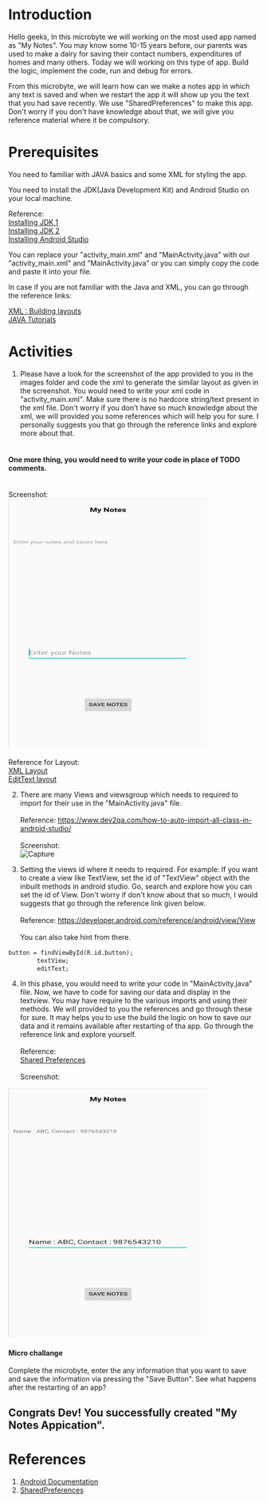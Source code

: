 # Introduction

Hello geeks, In this microbyte we will working on the most used app named as "My Notes". You may know some 10-15 years before, our parents was used to make a dairy for saving their contact numbers, expenditures of homes and many others. Today we will working on this type of app. Build the logic, implement the code, run and debug for errors.

From this microbyte, we will learn how can we make a notes app in which any text is saved and when we restart the app it will show up you the text that you had save recently. We  use "SharedPreferences" to make this app. Don't worry if you don't have knowledge about that, we will give you reference material where it be compulsory.


# Prerequisites

You need to familiar with JAVA basics and some XML for styling the app.

You need to install the JDK(Java Development Kit) and Android Studio on your local machine.

Reference: <br/>
[Installing JDK 1](https://www.oracle.com/java/technologies/javase-jdk15-downloads.html)<br/>
[Installing JDK 2](https://rb.gy/qvic45)<br/>
[Installing Android Studio](https://rb.gy/6op4ac)

You can replace your "activity_main.xml" and "MainActivity.java" with our "activity_main.xml" and "MainActivity.java" or you can simply copy the code and paste it into your file.

In case if you are not familiar with the Java and XML, you can go through the reference links:

[XML : Building layouts](https://www.youtube.com/watch?v=BWUWJEaI0aE)<br/>
[JAVA Tutorials](https://www.w3schools.com/java/)


# Activities

1. Please have a look for the screenshot of the app provided to you in the images folder and code the xml to generate the similar layout as given in the screenshot. You would need to write your xml code in "activity_main.xml".  Make sure there is no hardcore string/text present in the xml file. Don't worry if you don't have so much knowledge about the xml, we will provided you some references which will help you for sure. I personally suggests you that go through the reference links and explore more about that.<br/><br/>
#### One more thing, you would need to write your code in place of TODO comments. <br/><br/>
Screenshot:<br/>
<img src = "./images/Screenshot_1.jpg" alt="screenshot" width="400" height="500"/><br/><br/>
Reference for Layout:<br/>
[XML Layout](https://developer.android.com/guide/topics/ui/declaring-layout)<br/>
[EditText layout](https://developer.android.com/reference/android/widget/EditText)


2. There are many Views and viewsgroup which needs to required to import for their use in the "MainActivity.java" file.<br/><br/>
Reference: https://www.dev2qa.com/how-to-auto-import-all-class-in-android-studio/  <br/><br/>
Screenshot:<br/>
![Capture](https://user-images.githubusercontent.com/65127291/97537429-cac3ce80-19e4-11eb-9a4b-acdd0c4d28ec.PNG)


3. Setting the views id where it needs to required. For example: If you want to create a view like TextView, set the id of "TextView" object with the inbuilt methods in android studio. Go, search and explore how you can set the id of View. Don't worry if don't know about that so much, I would suggests that go through the reference link given below.<br/><br/>
Reference: https://developer.android.com/reference/android/view/View  <br/><br/>
You can also take hint from there.
```
button = findViewById(R.id.button);
        textView;
        editText;
```


4. In this phase, you would need to write your code in "MainActivity.java" file. Now, we have to code for saving our data and display in the textview. You may have require to the various imports and using their methods. 
We will provided to you the references and go through these for sure. It may helps you to use the build the logic on how to save our data and it remains available after restarting of tha app. Go through the reference link and explore yourself.<br/><br/>
Reference:<br/>[Shared Preferences](https://www.tutorialspoint.com/android/android_shared_preferences.htm) <br/><br/>
Screenshot:<br/>
<img src="./images/Screenshot_2.jpg" alt="screenshot" width="400" height="500"/>

#### Micro challange

Complete the microbyte, enter the any information that you want to save and save the information via pressing the "Save Button". See what happens after the restarting of an app?

## Congrats Dev! You successfully created "My Notes Appication".


# References

1. [Android Documentation](https://developer.android.com/)
2. [SharedPreferences](https://developer.android.com/reference/android/content/SharedPreferences)
